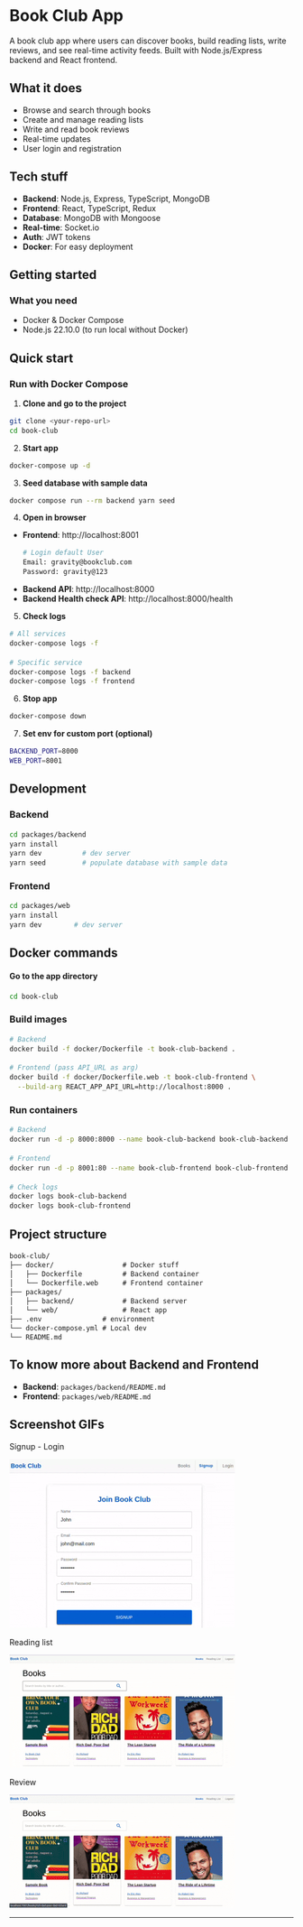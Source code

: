 # Book Club App

A book club app where users can discover books, build reading lists, write reviews, and see real-time activity feeds. Built with Node.js/Express backend and React frontend.

## What it does

- Browse and search through books
- Create and manage reading lists
- Write and read book reviews
- Real-time updates
- User login and registration

## Tech stuff

- **Backend**: Node.js, Express, TypeScript, MongoDB
- **Frontend**: React, TypeScript, Redux
- **Database**: MongoDB with Mongoose
- **Real-time**: Socket.io
- **Auth**: JWT tokens
- **Docker**: For easy deployment

## Getting started

### What you need
- Docker & Docker Compose
- Node.js 22.10.0 (to run local without Docker)

## Quick start

### Run with Docker Compose

1. **Clone and go to the project**
```bash
git clone <your-repo-url>
cd book-club
```

2. **Start app**
```bash
docker-compose up -d
```

3. **Seed database with sample data**
```bash
docker compose run --rm backend yarn seed
```

4. **Open in browser**
- **Frontend**: http://localhost:8001
    ```bash
    # Login default User
    Email: gravity@bookclub.com
    Password: gravity@123
    ```
- **Backend API**: http://localhost:8000
- **Backend Health check API**: http://localhost:8000/health

5. **Check logs**
```bash
# All services
docker-compose logs -f

# Specific service
docker-compose logs -f backend
docker-compose logs -f frontend
```

6. **Stop app**
```bash
docker-compose down
```

7. **Set env for custom port (optional)**
```bash
BACKEND_PORT=8000
WEB_PORT=8001
```

## Development

### Backend
```bash
cd packages/backend
yarn install
yarn dev          # dev server
yarn seed         # populate database with sample data
```

### Frontend
```bash
cd packages/web
yarn install
yarn dev        # dev server
```

## Docker commands

#### Go to the app directory
```bash
cd book-club
```

### Build images
```bash
# Backend
docker build -f docker/Dockerfile -t book-club-backend .

# Frontend (pass API_URL as arg)
docker build -f docker/Dockerfile.web -t book-club-frontend \
  --build-arg REACT_APP_API_URL=http://localhost:8000 .
```

### Run containers
```bash
# Backend
docker run -d -p 8000:8000 --name book-club-backend book-club-backend

# Frontend
docker run -d -p 8001:80 --name book-club-frontend book-club-frontend

# Check logs
docker logs book-club-backend
docker logs book-club-frontend
```

## Project structure

```
book-club/
├── docker/                 # Docker stuff
│   ├── Dockerfile          # Backend container
│   └── Dockerfile.web      # Frontend container
├── packages/
│   ├── backend/            # Backend server
│   └── web/                # React app
├── .env               # environment
└── docker-compose.yml # Local dev
└── README.md
```

## To know more about Backend and Frontend

- **Backend**: `packages/backend/README.md`
- **Frontend**: `packages/web/README.md`

## Screenshot GIFs

Signup - Login

![](https://github.com/Jitendra-vtpl/book-club/blob/81853c9bc5638817bea5583a7d85e52ebf984ed6/Signup-Login.gif)


Reading list

![](https://github.com/Jitendra-vtpl/book-club/blob/81853c9bc5638817bea5583a7d85e52ebf984ed6/Reading%20List.gif)


Review

![](https://github.com/Jitendra-vtpl/book-club/blob/81853c9bc5638817bea5583a7d85e52ebf984ed6/Review.gif)


---
